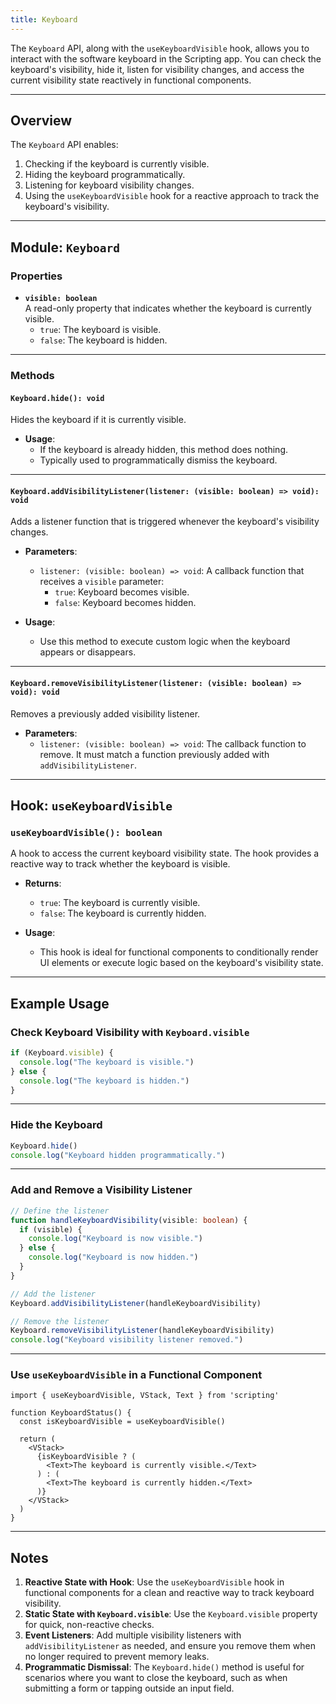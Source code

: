 ```yaml
---
title: Keyboard
---
```

The `Keyboard` API, along with the `useKeyboardVisible` hook, allows you to interact with the software keyboard in the Scripting app. You can check the keyboard's visibility, hide it, listen for visibility changes, and access the current visibility state reactively in functional components.

---

## Overview

The `Keyboard` API enables:
1. Checking if the keyboard is currently visible.
2. Hiding the keyboard programmatically.
3. Listening for keyboard visibility changes.
4. Using the `useKeyboardVisible` hook for a reactive approach to track the keyboard's visibility.

---

## Module: `Keyboard`

### Properties

- **`visible: boolean`**  
  A read-only property that indicates whether the keyboard is currently visible.  
  - `true`: The keyboard is visible.
  - `false`: The keyboard is hidden.

---

### Methods

#### **`Keyboard.hide(): void`**  
Hides the keyboard if it is currently visible.

- **Usage**:
  - If the keyboard is already hidden, this method does nothing.
  - Typically used to programmatically dismiss the keyboard.

---

#### **`Keyboard.addVisibilityListener(listener: (visible: boolean) => void): void`**  
Adds a listener function that is triggered whenever the keyboard's visibility changes.

- **Parameters**:
  - `listener: (visible: boolean) => void`: A callback function that receives a `visible` parameter:
    - `true`: Keyboard becomes visible.
    - `false`: Keyboard becomes hidden.

- **Usage**:
  - Use this method to execute custom logic when the keyboard appears or disappears.

---

#### **`Keyboard.removeVisibilityListener(listener: (visible: boolean) => void): void`**  
Removes a previously added visibility listener.

- **Parameters**:
  - `listener: (visible: boolean) => void`: The callback function to remove. It must match a function previously added with `addVisibilityListener`.

---

## Hook: `useKeyboardVisible`

### **`useKeyboardVisible(): boolean`**
A hook to access the current keyboard visibility state. The hook provides a reactive way to track whether the keyboard is visible.

- **Returns**:
  - `true`: The keyboard is currently visible.
  - `false`: The keyboard is currently hidden.

- **Usage**:
  - This hook is ideal for functional components to conditionally render UI elements or execute logic based on the keyboard's visibility state.

---

## Example Usage

### Check Keyboard Visibility with `Keyboard.visible`
```ts
if (Keyboard.visible) {
  console.log("The keyboard is visible.")
} else {
  console.log("The keyboard is hidden.")
}
```

---

### Hide the Keyboard
```ts
Keyboard.hide()
console.log("Keyboard hidden programmatically.")
```

---

### Add and Remove a Visibility Listener
```ts
// Define the listener
function handleKeyboardVisibility(visible: boolean) {
  if (visible) {
    console.log("Keyboard is now visible.")
  } else {
    console.log("Keyboard is now hidden.")
  }
}

// Add the listener
Keyboard.addVisibilityListener(handleKeyboardVisibility)

// Remove the listener
Keyboard.removeVisibilityListener(handleKeyboardVisibility)
console.log("Keyboard visibility listener removed.")
```

---

### Use `useKeyboardVisible` in a Functional Component
```tsx
import { useKeyboardVisible, VStack, Text } from 'scripting'

function KeyboardStatus() {
  const isKeyboardVisible = useKeyboardVisible()

  return (
    <VStack>
      {isKeyboardVisible ? (
        <Text>The keyboard is currently visible.</Text>
      ) : (
        <Text>The keyboard is currently hidden.</Text>
      )}
    </VStack>
  )
}
```

---

## Notes

1. **Reactive State with Hook**: Use the `useKeyboardVisible` hook in functional components for a clean and reactive way to track keyboard visibility.
2. **Static State with `Keyboard.visible`**: Use the `Keyboard.visible` property for quick, non-reactive checks.
3. **Event Listeners**: Add multiple visibility listeners with `addVisibilityListener` as needed, and ensure you remove them when no longer required to prevent memory leaks.
4. **Programmatic Dismissal**: The `Keyboard.hide()` method is useful for scenarios where you want to close the keyboard, such as when submitting a form or tapping outside an input field.
